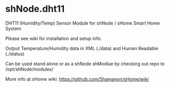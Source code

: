 # shNode.dht11
DHT11 (Humidity/Temp) Sensor Module for shNode / sHome Smart Home System

Please see wiki for installation and setup info.

Output Temperature/Humidity data in XML (./data) and Human Readable (./status)

Can be used stand alone or as a shNode shModlue by checking out repo to /opt/shNode/modules/

More info at sHome wiki: https://github.com/Shamanon/sHome/wiki
